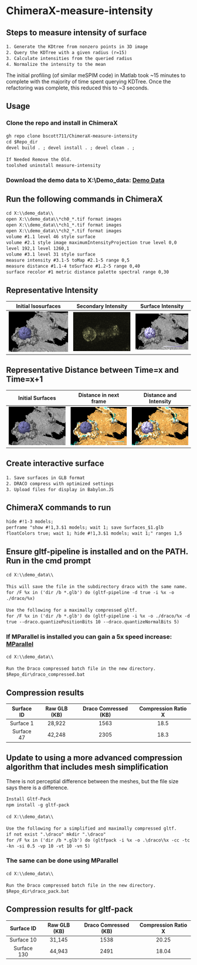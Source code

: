# ChimeraX-measure-intensity

## Steps to measure intensity of surface

    1. Generate the KDtree from nonzero points in 3D image
    2. Query the KDTree with a given radius (r=15)
    3. Calculate intensities from the queried radius
    4. Normalize the intensity to the mean

The initial profiling (of similar meSPIM code) in Matlab took ~15 minutes to complete with the majority of time spent querying KDTree.
Once the refactoring was complete, this reduced this to ~3 seconds.

## Usage

### Clone the repo and install in ChimeraX

    gh repo clone bscott711/ChimeraX-measure-intensity
    cd $Repo_dir
    devel build . ; devel install . ; devel clean . ;

    If Needed Remove the Old.
    toolshed uninstall measure-intensity

### Download the demo data to X:\Demo_data: [Demo Data](https://github.com/bscott711/ChimeraX-measure-intensity/blob/main/demo_data/)

## Run the following commands in ChimeraX

    cd X:\\demo_data\\
    open X:\\demo_data\\*ch0_*.tif format images
    open X:\\demo_data\\*ch1_*.tif format images
    open X:\\demo_data\\*ch2_*.tif format images
    volume #1.1 level 46 style surface
    volume #2.1 style image maximumIntensityProjection true level 0,0 level 192,1 level 1260,1
    volume #3.1 level 31 style surface
    measure intensity #3.1-5 toMap #2.1-5 range 0,5
    measure distance #1.1-4 toSurface #1.2-5 range 0,40
    surface recolor #1 metric distance palette spectral range 0,30

## Representative Intensity

|             Initial Isosurfaces              |                 Secondary Intensity                  |                Surface Intensity                |
| :------------------------------------------: | :--------------------------------------------------: | :---------------------------------------------: |
| ![Surface Image](/readme_images/initial.png) | ![Volume Image](/readme_images/intensity_volume.png) | ![Intensity](/readme_images/intensity_only.png) |

## Representative Distance between Time=x and Time=x+1

|               Initial Surfaces               |               Distance in next frame               |               Distance and Intensity               |
| :------------------------------------------: | :------------------------------------------------: | :------------------------------------------------: |
| ![Surface Image](/readme_images/initial.png) | ![Surface Image](/readme_images/distance_only.png) | ![Distance](/readme_images/intensity_distance.png) |

## Create interactive surface

    1. Save surfaces in GLB format
    2. DRACO compress with optimized settings
    3. Upload files for display in Babylon.JS

## ChimeraX commands to run

    hide #!1-3 models;
    perframe "show #!1,3.$1 models; wait 1; save Surfaces_$1.glb floatColors true; wait 1; hide #!1,3.$1 models; wait 1;" ranges 1,5

## Ensure gltf-pipeline is installed and on the PATH. Run in the cmd prompt

    cd X:\\demo_data\\

    This will save the file in the subdirectory draco with the same name.
    for /F %x in ('dir /b *.glb') do (gltf-pipeline -d true -i %x -o ./draco/%x)

    Use the following for a maximally compressed gltf.
    for /F %x in ('dir /b *.glb') do (gltf-pipeline -i %x -o ./draco/%x -d true --draco.quantizePositionBits 10 --draco.quantizeNormalBits 5)

### If MParallel is installed you can gain a 5x speed increase: [MParallel](https://github.com/lordmulder/MParallel)

    cd X:\\demo_data\\

    Run the Draco compressed batch file in the new directory.
    $Repo_dir\draco_compressed.bat

## Compression results

| Surface ID | Raw GLB (KB) | Draco Comressed (KB) | Compression Ratio X |
| :--------: | :----------: | :------------------: | :-----------------: |
| Surface 1  |    28,922    |         1563         |        18.5         |
| Surface 47 |    42,248    |         2305         |        18.3         |

## Update to using a more advanced compression algorithm that includes mesh simplification

There is not perceptial difference between the meshes, but the file size says there is a difference.

    Install Gltf-Pack
    npm install -g gltf-pack

    cd X:\\demo_data\\

    Use the following for a simplified and maximally compressed gltf.
    if not exist ".\draco" mkdir ".\draco"
    for /F %x in ('dir /b *.glb') do (gltfpack -i %x -o .\draco\%x -cc -tc -kn -si 0.5 -vp 10 -vt 10 -vn 5)

### The same can be done using MParallel

    cd X:\\demo_data\\

    Run the Draco compressed batch file in the new directory.
    $Repo_dir\draco_pack.bat


## Compression results for gltf-pack

| Surface ID  | Raw GLB (KB) | Draco Comressed (KB) | Compression Ratio X |
| :---------: | :----------: | :------------------: | :-----------------: |
| Surface 10  |    31,145    |         1538         |        20.25        |
| Surface 130 |    44,943    |         2491         |        18.04        |
